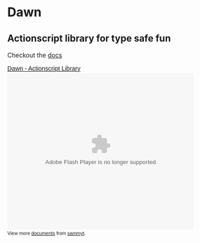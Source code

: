 Dawn
==

Actionscript library for type safe fun
--

Checkout the [docs](http://wiki.github.com/sammyt/dawn "wiki")


<div id="__ss_2563556" style="width: 425px; text-align: left;"><a style="font:14px Helvetica,Arial,Sans-serif;display:block;margin:12px 0 3px 0;text-decoration:underline;" title="Dawn - Actionscript Library" href="http://www.slideshare.net/sammyt/dawn-actionscript-library-2563556">Dawn - Actionscript Library</a><object style="margin:0px" classid="clsid:d27cdb6e-ae6d-11cf-96b8-444553540000" width="425" height="355" codebase="http://download.macromedia.com/pub/shockwave/cabs/flash/swflash.cab#version=6,0,40,0"><param name="allowFullScreen" value="true" /><param name="allowScriptAccess" value="always" /><param name="src" value="http://static.slidesharecdn.com/swf/ssplayer2.swf?doc=dawn-091123043638-phpapp01&amp;rel=0&amp;stripped_title=dawn-actionscript-library-2563556" /><param name="allowfullscreen" value="true" /><embed style="margin:0px" type="application/x-shockwave-flash" width="425" height="355" src="http://static.slidesharecdn.com/swf/ssplayer2.swf?doc=dawn-091123043638-phpapp01&amp;rel=0&amp;stripped_title=dawn-actionscript-library-2563556" allowscriptaccess="always" allowfullscreen="true"></embed></object>
	<div style="font-size: 11px; font-family: tahoma,arial; height: 26px; padding-top: 2px;">View more <a style="text-decoration:underline;" href="http://www.slideshare.net/">documents</a> from <a style="text-decoration:underline;" href="http://www.slideshare.net/sammyt">sammyt</a>.</div>
</div>
	
